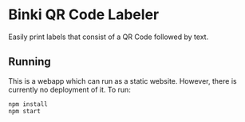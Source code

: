 # Binki QR Code Labeler

Easily print labels that consist of a QR Code followed by text.

## Running

This is a webapp which can run as a static website.
However, there is currently no deployment of it.
To run:

```
npm install
npm start
```
